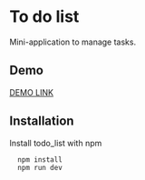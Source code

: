 
# To do list

Mini-application to manage tasks.


## Demo

[DEMO LINK](https://maryna-mazur.github.io/todo_list/)


## Installation

Install todo_list with npm

```bash
  npm install
  npm run dev
```
    
